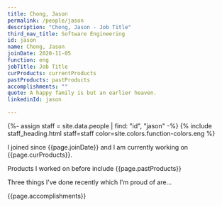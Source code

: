 ```yaml
---
title: Chong, Jason
permalink: /people/jason
description: "Chong, Jason - Job Title"
third_nav_title: Software Engineering
id: jason
name: Chong, Jason
joinDate: 2020-11-05
function: eng
jobTitle: Job Title
curProducts: currentProducts
pastProducts: pastProducts
accomplishments: ""
quote: A happy family is but an earlier heaven.
linkedinId: jason

---
```


{%- assign staff = site.data.people | find: "id", "jason" -%}
{% include staff_heading.html staff=staff color=site.colors.function-colors.eng %}

<p>I joined since {{page.joinDate}} and I am currently working on {{page.curProducts}}.</p>

<p>Products I worked on before include {{page.pastProducts}}</p>

<p>Three things I've done recently which I'm proud of are...</p>
{{page.accomplishments}}
